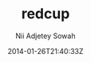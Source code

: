 ---
title: "redcup"
github: https://github.com/nadjetey/redcup
demo: http://nadjetey.github.io/redcup/
author: Nii Adjetey Sowah

ssg:
  - Jekyll
cms:
  - No Cms
date: 2014-01-26T21:40:33Z
github_branch: master
description: "This is a Jekyll Theme"
stale: true
---